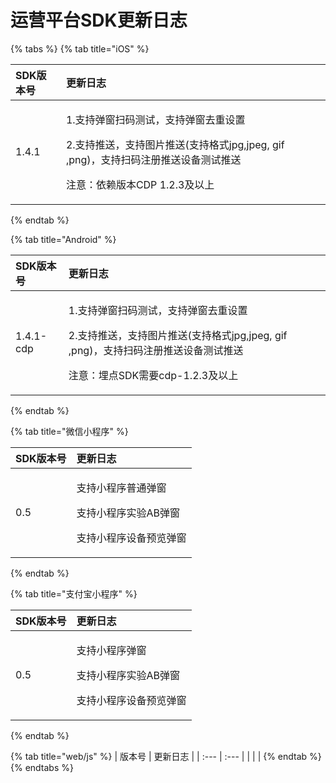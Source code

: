 # 运营平台SDK更新日志

{% tabs %}
{% tab title="iOS" %}
<table>
  <thead>
    <tr>
      <th style="text-align:left">SDK&#x7248;&#x672C;&#x53F7;</th>
      <th style="text-align:left">&#x66F4;&#x65B0;&#x65E5;&#x5FD7;</th>
    </tr>
  </thead>
  <tbody>
    <tr>
      <td style="text-align:left">1.4.1</td>
      <td style="text-align:left">
        <p>1.&#x652F;&#x6301;&#x5F39;&#x7A97;&#x626B;&#x7801;&#x6D4B;&#x8BD5;&#xFF0C;&#x652F;&#x6301;&#x5F39;&#x7A97;&#x53BB;&#x91CD;&#x8BBE;&#x7F6E;</p>
        <p>2.&#x652F;&#x6301;&#x63A8;&#x9001;&#xFF0C;&#x652F;&#x6301;&#x56FE;&#x7247;&#x63A8;&#x9001;(&#x652F;&#x6301;&#x683C;&#x5F0F;jpg,jpeg,
          gif ,png)&#xFF0C;&#x652F;&#x6301;&#x626B;&#x7801;&#x6CE8;&#x518C;&#x63A8;&#x9001;&#x8BBE;&#x5907;&#x6D4B;&#x8BD5;&#x63A8;&#x9001;</p>
        <p>&#x6CE8;&#x610F;&#xFF1A;&#x4F9D;&#x8D56;&#x7248;&#x672C;CDP 1.2.3&#x53CA;&#x4EE5;&#x4E0A;</p>
      </td>
    </tr>
  </tbody>
</table>
{% endtab %}

{% tab title="Android" %}
<table>
  <thead>
    <tr>
      <th style="text-align:left">SDK&#x7248;&#x672C;&#x53F7;</th>
      <th style="text-align:left">&#x66F4;&#x65B0;&#x65E5;&#x5FD7;</th>
    </tr>
  </thead>
  <tbody>
    <tr>
      <td style="text-align:left">1.4.1-cdp</td>
      <td style="text-align:left">
        <p>1.&#x652F;&#x6301;&#x5F39;&#x7A97;&#x626B;&#x7801;&#x6D4B;&#x8BD5;&#xFF0C;&#x652F;&#x6301;&#x5F39;&#x7A97;&#x53BB;&#x91CD;&#x8BBE;&#x7F6E;</p>
        <p>2.&#x652F;&#x6301;&#x63A8;&#x9001;&#xFF0C;&#x652F;&#x6301;&#x56FE;&#x7247;&#x63A8;&#x9001;(&#x652F;&#x6301;&#x683C;&#x5F0F;jpg,jpeg,
          gif ,png)&#xFF0C;&#x652F;&#x6301;&#x626B;&#x7801;&#x6CE8;&#x518C;&#x63A8;&#x9001;&#x8BBE;&#x5907;&#x6D4B;&#x8BD5;&#x63A8;&#x9001;</p>
        <p>&#x6CE8;&#x610F;&#xFF1A;&#x57CB;&#x70B9;SDK&#x9700;&#x8981;cdp-1.2.3&#x53CA;&#x4EE5;&#x4E0A;</p>
      </td>
    </tr>
  </tbody>
</table>
{% endtab %}

{% tab title="微信小程序" %}
<table>
  <thead>
    <tr>
      <th style="text-align:left">SDK&#x7248;&#x672C;&#x53F7;</th>
      <th style="text-align:left">&#x66F4;&#x65B0;&#x65E5;&#x5FD7;</th>
    </tr>
  </thead>
  <tbody>
    <tr>
      <td style="text-align:left">0.5</td>
      <td style="text-align:left">
        <p>&#x652F;&#x6301;&#x5C0F;&#x7A0B;&#x5E8F;&#x666E;&#x901A;&#x5F39;&#x7A97;</p>
        <p>&#x652F;&#x6301;&#x5C0F;&#x7A0B;&#x5E8F;&#x5B9E;&#x9A8C;AB&#x5F39;&#x7A97;</p>
        <p>&#x652F;&#x6301;&#x5C0F;&#x7A0B;&#x5E8F;&#x8BBE;&#x5907;&#x9884;&#x89C8;&#x5F39;&#x7A97;</p>
      </td>
    </tr>
  </tbody>
</table>
{% endtab %}

{% tab title="支付宝小程序" %}
<table>
  <thead>
    <tr>
      <th style="text-align:left">SDK&#x7248;&#x672C;&#x53F7;</th>
      <th style="text-align:left">&#x66F4;&#x65B0;&#x65E5;&#x5FD7;</th>
    </tr>
  </thead>
  <tbody>
    <tr>
      <td style="text-align:left">0.5</td>
      <td style="text-align:left">
        <p>&#x652F;&#x6301;&#x5C0F;&#x7A0B;&#x5E8F;&#x5F39;&#x7A97;</p>
        <p>&#x652F;&#x6301;&#x5C0F;&#x7A0B;&#x5E8F;&#x5B9E;&#x9A8C;AB&#x5F39;&#x7A97;</p>
        <p>&#x652F;&#x6301;&#x5C0F;&#x7A0B;&#x5E8F;&#x8BBE;&#x5907;&#x9884;&#x89C8;&#x5F39;&#x7A97;</p>
      </td>
    </tr>
  </tbody>
</table>
{% endtab %}

{% tab title="web/js" %}
| 版本号 | 更新日志 |
| :--- | :--- |
|  |  |
{% endtab %}
{% endtabs %}



